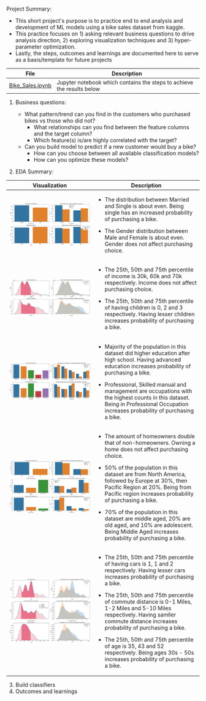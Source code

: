 Project Summary:
   * This short project's purpose is to practice end to end analysis and development of ML models using a bike sales dataset from kaggle.
   * This practice focuses on 1) asking relevant business questions to drive analysis direction, 2) exploring visualization techniques and 3) hyper-parameter optimization.
   * Lastly, the steps, outcomes and learnings are documented here to serve as a basis/template for future projects

|File|Description|
|-|-|
|[Bike_Sales.ipynb](Bike_Sales.ipynb)|Jupyter notebook which contains the steps to achieve the results below|

1.  Business questions:
    * What pattern/trend can you find in the customers who purchased bikes vs those who did not?
      - What relationships can you find between the feature columns and the target column?
      - Which feature(s) is/are highly correlated with the target?
    * Can you build model to predict if a new customer would buy a bike?
      - How can you choose between all available classification models?
      - How can you optimize these models?

2.  EDA Summary:

|Visualization|Description|
|-|-|
|![alt_text](https://github.com/zinogore/Personal_Projects/blob/main/Bike_Sales/assets/imgs/MartialStatus_Gender_PurchaseChoice.png)|<ul><li>The distribution between Married and Single is about even. Being single has an increased probability of purchasing a bike.</li></ul><ul><li>The Gender distribution between Male and Female is about even. Gender does not affect purchasing choice.</li></ul>|
|![alt_text](https://github.com/zinogore/Personal_Projects/blob/main/Bike_Sales/assets/imgs/Income_Children_PurchaseChoice.png)|<ul><li>The 25th, 50th and 75th percentile of income is 30k, 60k and 70k respectively. Income does not affect purchasing choice.</li></ul><ul><li>The 25th, 50th and 75th percentile of having children is 0, 2 and 3 respectively. Having lesser children increases probability of purchasing a bike.</li></ul>|
|![alt_text](https://github.com/zinogore/Personal_Projects/blob/main/Bike_Sales/assets/imgs/Education_Occupation_PurchaseChoice.png)|<ul><li>Majority of the population in this dataset did higher education after high school. Having advanced education increases probability of purchasing a bike.</li></ul><ul><li>Professional, Skilled manual and management are occupations with the highest counts in this dataset. Being in Professional Occupation increases probability of purchasing a bike.</li></ul>|
|![alt_text](https://github.com/zinogore/Personal_Projects/blob/main/Bike_Sales/assets/imgs/HomeOwner_Region_AgeBrackets_PurchaseChoice.png)|<ul><li>The amount of homeowners double that of non-homeowners. Owning a home does not affect purchasing choice.</li></ul><ul><li>50% of the population in this dataset are from North America, followed by Europe at 30%, then Pacific Region at 20%. Being from Pacific region increases probability of purchasing a bike.</li></ul><ul><li>70% of the population in this dataset are middle aged, 20% are old aged, and 10% are adolescent. Being Middle Aged increases probability of purchasing a bike.</li></ul>|
|![alt_text](https://github.com/zinogore/Personal_Projects/blob/main/Bike_Sales/assets/imgs/Cars_CommuteDistance_Age_PurchaseChoice.png)|<ul><li>The 25th, 50th and 75th percentile of having cars is 1, 1 and 2 respectively. Having lesser cars increases probability of purchasing a bike.</li></ul><ul><li>The 25th, 50th and 75th percentile of commute distance is 0-1 Miles, 1-2 Miles and 5-10 Miles respectively. Having samller commute distance increases probability of purchasing a bike.</li></ul><ul><li>The 25th, 50th and 75th percentile of age is 35, 43 and 52 respectively. Being ages 30s - 50s increases probability of purchasing a bike.</li></ul>|

3.  Build classifiers
4.  Outcomes and learnings
